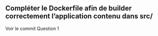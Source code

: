 ## Compléter le Dockerfile afin de builder correctement l’application contenu dans src/

Voir le commit Question 1
